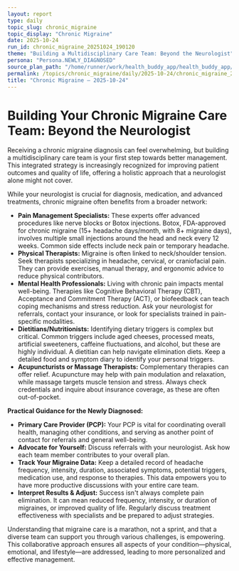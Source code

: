```yaml
---
layout: report
type: daily
topic_slug: chronic_migraine
topic_display: "Chronic Migraine"
date: 2025-10-24
run_id: chronic_migraine_20251024_190120
theme: "Building a Multidisciplinary Care Team: Beyond the Neurologist"
persona: "Persona.NEWLY_DIAGNOSED"
source_plan_path: "/home/runner/work/health_buddy_app/health_buddy_app/.results/chronic_migraine/weekly_plan/2025-10-20/plan.json"
permalink: /topics/chronic_migraine/daily/2025-10-24/chronic_migraine_20251024_190120/
title: "Chronic Migraine — 2025-10-24"
---
```


# Building Your Chronic Migraine Care Team: Beyond the Neurologist

Receiving a chronic migraine diagnosis can feel overwhelming, but building a multidisciplinary care team is your first step towards better management. This integrated strategy is increasingly recognized for improving patient outcomes and quality of life, offering a holistic approach that a neurologist alone might not cover.

While your neurologist is crucial for diagnosis, medication, and advanced treatments, chronic migraine often benefits from a broader network:

*   **Pain Management Specialists:** These experts offer advanced procedures like nerve blocks or Botox injections. Botox, FDA-approved for chronic migraine (15+ headache days/month, with 8+ migraine days), involves multiple small injections around the head and neck every 12 weeks. Common side effects include neck pain or temporary headache.
*   **Physical Therapists:** Migraine is often linked to neck/shoulder tension. Seek therapists specializing in headache, cervical, or craniofacial pain. They can provide exercises, manual therapy, and ergonomic advice to reduce physical contributors.
*   **Mental Health Professionals:** Living with chronic pain impacts mental well-being. Therapies like Cognitive Behavioral Therapy (CBT), Acceptance and Commitment Therapy (ACT), or biofeedback can teach coping mechanisms and stress reduction. Ask your neurologist for referrals, contact your insurance, or look for specialists trained in pain-specific modalities.
*   **Dietitians/Nutritionists:** Identifying dietary triggers is complex but critical. Common triggers include aged cheeses, processed meats, artificial sweeteners, caffeine fluctuations, and alcohol, but these are highly individual. A dietitian can help navigate elimination diets. Keep a detailed food and symptom diary to identify your personal triggers.
*   **Acupuncturists or Massage Therapists:** Complementary therapies can offer relief. Acupuncture may help with pain modulation and relaxation, while massage targets muscle tension and stress. Always check credentials and inquire about insurance coverage, as these are often out-of-pocket.

**Practical Guidance for the Newly Diagnosed:**

*   **Primary Care Provider (PCP):** Your PCP is vital for coordinating overall health, managing other conditions, and serving as another point of contact for referrals and general well-being.
*   **Advocate for Yourself:** Discuss referrals with your neurologist. Ask how each team member contributes to your overall plan.
*   **Track Your Migraine Data:** Keep a detailed record of headache frequency, intensity, duration, associated symptoms, potential triggers, medication use, and response to therapies. This data empowers you to have more productive discussions with your entire care team.
*   **Interpret Results & Adjust:** Success isn't always complete pain elimination. It can mean reduced frequency, intensity, or duration of migraines, or improved quality of life. Regularly discuss treatment effectiveness with specialists and be prepared to adjust strategies.

Understanding that migraine care is a marathon, not a sprint, and that a diverse team can support you through various challenges, is empowering. This collaborative approach ensures all aspects of your condition—physical, emotional, and lifestyle—are addressed, leading to more personalized and effective management.
